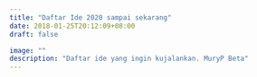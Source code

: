 ```yaml
---
title: "Daftar Ide 2020 sampai sekarang"
date: 2018-01-25T20:12:09+08:00
draft: false

image: ""
description: "Daftar ide yang ingin kujalankan. MuryP Beta"
---
```


<!-- Hello, nama saya **Alief MuryP**, disingkat MuryP.
Bisa dipanggil **MuryP** -->
